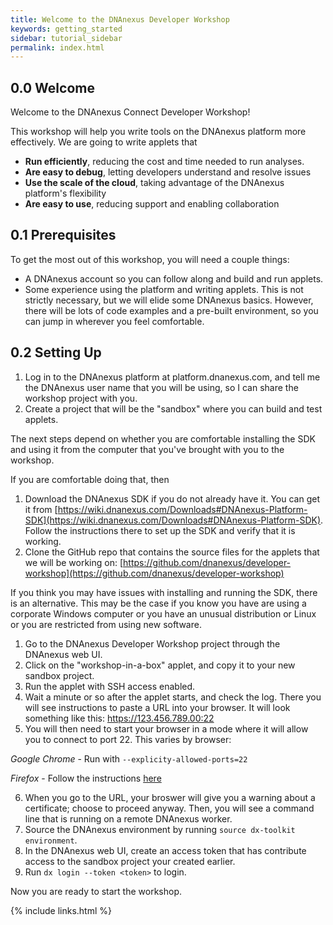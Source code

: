 ```yaml
---
title: Welcome to the DNAnexus Developer Workshop
keywords: getting_started
sidebar: tutorial_sidebar
permalink: index.html
---
```

## 0.0 Welcome

Welcome to the DNAnexus Connect Developer Workshop!

This workshop will help you write tools on the DNAnexus platform more effectively. We are going to write applets that

- **Run efficiently**, reducing the cost and time needed to run analyses.
- **Are easy to debug**, letting developers understand and resolve issues
- **Use the scale of the cloud**, taking advantage of the DNAnexus platform's
  flexibility
- **Are easy to use**, reducing support and enabling collaboration 

## 0.1 Prerequisites

To get the most out of this workshop, you will need a couple things:

- A DNAnexus account so you can follow along and build and run applets.
- Some experience using the platform and writing applets. This is not strictly
  necessary, but we will elide some DNAnexus basics. However, there will be lots
  of code examples and a pre-built environment, so you can jump in wherever you
  feel comfortable.

## 0.2 Setting Up

1. Log in to the DNAnexus platform at platform.dnanexus.com, and tell me the
DNAnexus user name that you will be using, so I can share the workshop
project with you.
2. Create a project that will be the "sandbox" where you can build and test
applets.

The next steps depend on whether you are comfortable installing the SDK and
using it from the computer that you've brought with you to the workshop.

If you are comfortable doing that, then
1. Download the DNAnexus SDK if you do not already have it. You can get it
from [https://wiki.dnanexus.com/Downloads#DNAnexus-Platform-SDK](https://wiki.dnanexus.com/Downloads#DNAnexus-Platform-SDK).
Follow the instructions there to set up the SDK and verify that it is
working.
2. Clone the GitHub repo that contains the source files for the applets
that we will be working on: [https://github.com/dnanexus/developer-workshop](https://github.com/dnanexus/developer-workshop)

If you think you may have issues with installing and running the SDK, there
is an alternative. This may be the case if you know you have are using a
corporate Windows computer or you have an unusual distribution or Linux or
you are restricted from using new software.

1. Go to the DNAnexus Developer Workshop project through the DNAnexus
web UI.
2. Click on the "workshop-in-a-box" applet, and copy it to your new
sandbox project.
3. Run the applet with SSH access enabled.
4. Wait a minute or so after the applet starts, and check the log. There
you will see instructions to paste a URL into your browser. It will look
something like this:
https://123.456.789.00:22
5. You will then need to start your browser in a mode where it will allow
you to connect to port 22. This varies by browser:

*Google Chrome* - Run with `--explicity-allowed-ports=22`

*Firefox* - Follow the instructions [here](https://support.mozilla.org/en-US/questions/1083282)

6. When you go to the URL, your broswer will give you a warning about a certificate; choose to proceed
anyway. Then, you will see a command line that is running on a remote DNAnexus
worker.
7. Source the DNAnexus environment by running `source dx-toolkit environment`.
8. In the DNAnexus web UI, create an access token that has contribute access to the
sandbox project your created earlier.
9. Run `dx login --token <token>` to login.

Now you are ready to start the workshop.

{% include links.html %}

